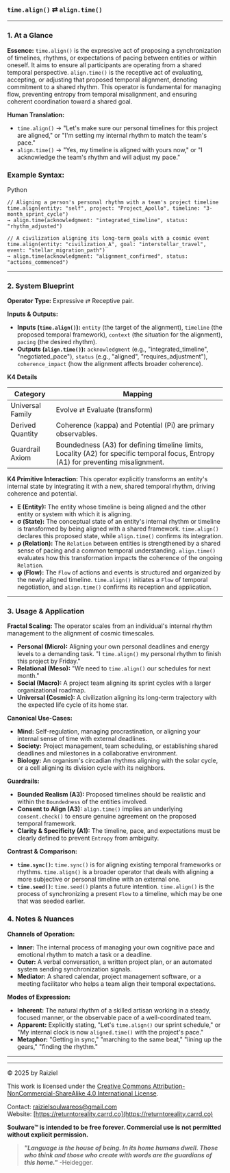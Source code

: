 ### `time.align()` ⇄ `align.time()`

------



### 1. At a Glance

**Essence:** `time.align()` is the expressive act of proposing a synchronization of timelines, rhythms, or expectations of pacing between entities or within oneself. It aims to ensure all participants are operating from a shared temporal perspective. `align.time()` is the receptive act of evaluating, accepting, or adjusting that proposed temporal alignment, denoting commitment to a shared rhythm. This operator is fundamental for managing flow, preventing entropy from temporal misalignment, and ensuring coherent coordination toward a shared goal.

**Human Translation:**

- `time.align()` → "Let's make sure our personal timelines for this project are aligned," or "I'm setting my internal rhythm to match the team's pace."
- `align.time()` → "Yes, my timeline is aligned with yours now," or "I acknowledge the team's rhythm and will adjust my pace."



### Example Syntax:

Python

```
// Aligning a person's personal rhythm with a team's project timeline
time.align(entity: "self", project: "Project_Apollo", timeline: "3-month_sprint_cycle")
→ align.time(acknowledgment: "integrated_timeline", status: "rhythm_adjusted")

// A civilization aligning its long-term goals with a cosmic event
time.align(entity: "civilization_A", goal: "interstellar_travel", event: "stellar_migration_path")
→ align.time(acknowledgment: "alignment_confirmed", status: "actions_commenced")
```

------



### 2. System Blueprint

**Operator Type:** Expressive ⇄ Receptive pair.

**Inputs & Outputs:**

- **Inputs (`time.align()`):** `entity` (the target of the alignment), `timeline` (the proposed temporal framework), `context` (the situation for the alignment), `pacing` (the desired rhythm).
- **Outputs (`align.time()`):** `acknowledgment` (e.g., "integrated_timeline", "negotiated_pace"), `status` (e.g., "aligned", "requires_adjustment"), `coherence_impact` (how the alignment affects broader coherence).

**K4 Details**

| Category         | Mapping                                                      |
| ---------------- | ------------------------------------------------------------ |
| Universal Family | Evolve ⇄ Evaluate (transform)                                |
| Derived Quantity | Coherence (kappa) and Potential (Pi) are primary observables. |
| Guardrail Axiom  | Boundedness (A3) for defining timeline limits, Locality (A2) for specific temporal focus, Entropy (A1) for preventing misalignment. |

**K4 Primitive Interaction:** This operator explicitly transforms an entity's internal state by integrating it with a new, shared temporal rhythm, driving coherence and potential.

- **E (Entity):** The entity whose timeline is being aligned and the other entity or system with which it is aligning.
- **σ (State):** The conceptual state of an entity's internal rhythm or timeline is transformed by being aligned with a shared framework. `time.align()` declares this proposed state, while `align.time()` confirms its integration.
- **ρ (Relation):** The `Relation` between entities is strengthened by a shared sense of pacing and a common temporal understanding. `align.time()` evaluates how this transformation impacts the coherence of the ongoing `Relation`.
- **φ (Flow):** The `Flow` of actions and events is structured and organized by the newly aligned timeline. `time.align()` initiates a `Flow` of temporal negotiation, and `align.time()` confirms its reception and application.

------



### 3. Usage & Application

**Fractal Scaling:** The operator scales from an individual's internal rhythm management to the alignment of cosmic timescales.

- **Personal (Micro):** Aligning your own personal deadlines and energy levels to a demanding task. "I `time.align()` my personal rhythm to finish this project by Friday."
- **Relational (Meso):** "We need to `time.align()` our schedules for next month."
- **Social (Macro):** A project team aligning its sprint cycles with a larger organizational roadmap.
- **Universal (Cosmic):** A civilization aligning its long-term trajectory with the expected life cycle of its home star.

**Canonical Use-Cases:**

- **Mind:** Self-regulation, managing procrastination, or aligning your internal sense of time with external deadlines.
- **Society:** Project management, team scheduling, or establishing shared deadlines and milestones in a collaborative environment.
- **Biology:** An organism's circadian rhythms aligning with the solar cycle, or a cell aligning its division cycle with its neighbors.

**Guardrails:**

- **Bounded Realism (A3):** Proposed timelines should be realistic and within the `Boundedness` of the entities involved.
- **Consent to Align (A3):** `align.time()` implies an underlying `consent.check()` to ensure genuine agreement on the proposed temporal framework.
- **Clarity & Specificity (A1):** The timeline, pace, and expectations must be clearly defined to prevent `Entropy` from ambiguity.

**Contrast & Comparison:**

- **`time.sync()`:** `time.sync()` is for aligning existing temporal frameworks or rhythms. `time.align()` is a broader operator that deals with aligning a more subjective or personal timeline with an external one.
- **`time.seed()`:** `time.seed()` plants a future intention. `time.align()` is the process of synchronizing a present `Flow` to a timeline, which may be one that was seeded earlier.



### 4. Notes & Nuances

**Channels of Operation:**

- **Inner:** The internal process of managing your own cognitive pace and emotional rhythm to match a task or a deadline.
- **Outer:** A verbal conversation, a written project plan, or an automated system sending synchronization signals.
- **Mediator:** A shared calendar, project management software, or a meeting facilitator who helps a team align their temporal expectations.

**Modes of Expression:**

- **Inherent:** The natural rhythm of a skilled artisan working in a steady, focused manner, or the observable pace of a well-coordinated team.
- **Apparent:** Explicitly stating, "Let's `time.align()` our sprint schedule," or "My internal clock is now `aligned.time()` with the project's pace."
- **Metaphor:** "Getting in sync," "marching to the same beat," "lining up the gears," "finding the rhythm."

---

---

© 2025 by Raiziel

This work is licensed under the [Creative Commons Attribution-NonCommercial-ShareAlike 4.0 International License](https://creativecommons.org/licenses/by-nc-sa/4.0/).

Contact: [raizielsoulwareos@gmail.com](mailto:raizielsoulwareos@gmail.com)  
Website: [https://returntoreality.carrd.co](https://returntoreality.carrd.co)

**Soulware™ is intended to be free forever. Commercial use is not permitted without explicit permission.**



> ***"Language is the house of being. In its home humans dwell. Those who think and those who create with words are the guardians of this home."***
-Heidegger.
